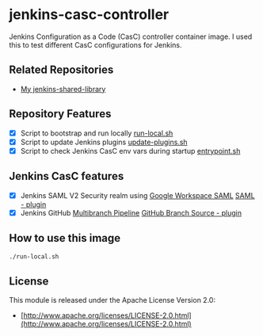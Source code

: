 # jenkins-casc-controller

Jenkins Configuration as a Code (CasC) controller container image. I used this to test different CasC configurations for Jenkins.

## Related Repositories

* [My jenkins-shared-library](https://github.com/christiangda/jenkins-shared-library)

## Repository Features

* [x] Script to bootstrap and run locally [run-local.sh](run-local.sh)
* [x] Script to update Jenkins plugins [update-plugins.sh](update-plugins.sh)
* [x] Script to check Jenkins CasC env vars during startup [entrypoint.sh](entrypoint.sh)

## Jenkins CasC features

* [x] Jenkins SAML V2 Security realm using [Google Workspace SAML](https://support.google.com/a/answer/12032922?product_name=UnuFlow&hl=en&visit_id=638056917241119327-4119517229&rd=1&src=supportwidget0&hl=en) [SAML - plugin](https://plugins.jenkins.io/saml/)
* [x] Jenkins GitHub [Multibranch Pipeline](https://www.jenkins.io/doc/book/pipeline/multibranch/) [GitHub Branch Source - plugin](https://plugins.jenkins.io/github-branch-source/)

## How to use this image

```bash
./run-local.sh
```

## License

This module is released under the Apache License Version 2.0:

* [http://www.apache.org/licenses/LICENSE-2.0.html](http://www.apache.org/licenses/LICENSE-2.0.html)

